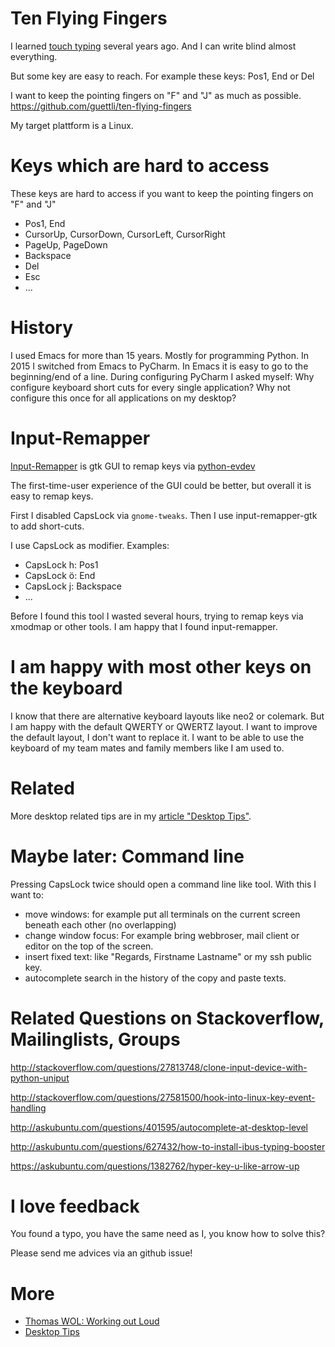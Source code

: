 # Ten Flying Fingers

I learned [touch typing](https://en.wikipedia.org/wiki/Touch_typing) several years ago. And I can write blind almost everything. 

But some key are easy to reach. For example these keys: Pos1, End or Del

I want to keep the pointing fingers on "F" and "J" as much as possible. https://github.com/guettli/ten-flying-fingers

My target plattform is a Linux.

# Keys which are hard to access

These keys are hard to access if you want to keep the pointing fingers on "F" and "J"

- Pos1, End
- CursorUp, CursorDown, CursorLeft, CursorRight
- PageUp, PageDown
- Backspace
- Del
- Esc
- ...

# History

I used Emacs for more than 15 years. Mostly for programming Python. In 2015 I switched from Emacs to PyCharm. In Emacs it is easy to go to the beginning/end of a line. During configuring PyCharm I asked myself: Why configure keyboard short cuts for every single application? Why not configure this once for all applications on my desktop? 

# Input-Remapper

[Input-Remapper](https://github.com/sezanzeb/input-remapper) is gtk GUI to remap keys via [python-evdev](https://python-evdev.readthedocs.io/en/latest/)

The first-time-user experience of the GUI could be better, but overall it is easy to remap keys.

First I disabled CapsLock via `gnome-tweaks`. Then I use input-remapper-gtk to add short-cuts.

I use CapsLock as modifier. Examples:

* CapsLock h: Pos1
* CapsLock ö: End
* CapsLock j: Backspace
* ...


Before I found this tool I wasted several hours, trying to remap keys via xmodmap or other tools. I am happy that I found input-remapper.


# I am happy with most other keys on the keyboard

I know that there are alternative keyboard layouts like neo2 or colemark. But I am happy with the default QWERTY or QWERTZ layout. 
I want to improve the default layout, I don't want to replace it. I want to be able to use the keyboard of my team mates and family members like I am used to.

# Related

More desktop related tips are in my [article "Desktop Tips"](https://github.com/guettli/desktop-tips-and-tricks).


# Maybe later: Command line

Pressing CapsLock twice should open a command line like tool. With this I want to:

  - move windows: for example put all terminals on the current screen beneath each other (no overlapping)
  - change window focus: For example bring webbroser, mail client or editor on the top of the screen.
  - insert fixed text: like "Regards, Firstname Lastname" or my ssh public key.
  - autocomplete search in the history of the copy and paste texts.


  
# Related Questions on Stackoverflow, Mailinglists, Groups

http://stackoverflow.com/questions/27813748/clone-input-device-with-python-uniput

http://stackoverflow.com/questions/27581500/hook-into-linux-key-event-handling

http://askubuntu.com/questions/401595/autocomplete-at-desktop-level

http://askubuntu.com/questions/627432/how-to-install-ibus-typing-booster

https://askubuntu.com/questions/1382762/hyper-key-u-like-arrow-up

# I love feedback

You found a typo, you have the same need as I, you know how to solve this?

Please send me advices via an github issue!



# More

* [Thomas WOL: Working out Loud](https://github.com/guettli/wol)
* [Desktop Tips](https://github.com/guettli/desktop-tips-and-tricks)

